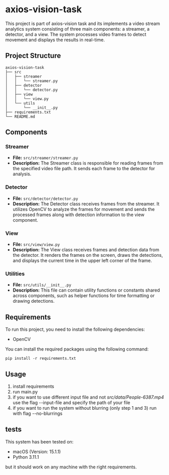 # axios-vision-task

This project is part of axios-vision task and its implements a video stream analytics system consisting of three main components: a streamer, a detector, and a view. The system processes video frames to detect movement and displays the results in real-time.

## Project Structure

```
axios-vision-task
├── src
│   ├── streamer
│   │   └── streamer.py
│   ├── detector
│   │   └── detector.py
│   ├── view
│   │   └── view.py
│   └── utils
│       └── __init__.py
├── requirements.txt
└── README.md
```

## Components

### Streamer
- **File:** `src/streamer/streamer.py`
- **Description:** The Streamer class is responsible for reading frames from the specified video file path. It sends each frame to the detector for analysis.

### Detector
- **File:** `src/detector/detector.py`
- **Description:** The Detector class receives frames from the streamer. It utilizes OpenCV to analyze the frames for movement and sends the processed frames along with detection information to the view component.

### View
- **File:** `src/view/view.py`
- **Description:** The View class receives frames and detection data from the detector. It renders the frames on the screen, draws the detections, and displays the current time in the upper left corner of the frame.

### Utilities
- **File:** `src/utils/__init__.py`
- **Description:** This file can contain utility functions or constants shared across components, such as helper functions for time formatting or drawing detections.

## Requirements

To run this project, you need to install the following dependencies:

- OpenCV

You can install the required packages using the following command:

```
pip install -r requirements.txt
```

## Usage

1. install requirements
2. run main.py
3. if you want to use different input file and not *src/data/People-6387.mp4* use the flag --input-file and specify the path of your file
4. if you want to run the system without blurring (only step 1 and 3) run with flag --no-blurrings

## tests

This system has been tested on:
- macOS (Version: 15.1.1)
- Python 3.11.1

but it should work on any machine with the right requirements.